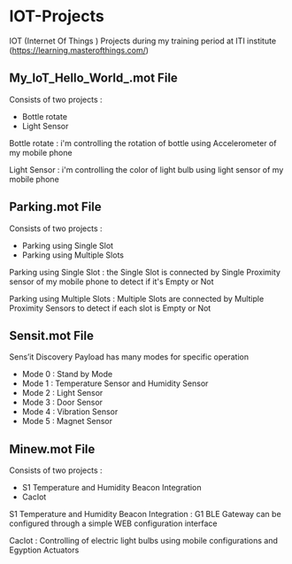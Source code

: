 # IOT-Projects
IOT (Internet Of Things ) Projects during my training period at ITI institute (https://learning.masterofthings.com/)

## My_IoT_Hello_World_.mot File 

Consists of two projects :

*   Bottle rotate
*   Light Sensor

Bottle rotate : i'm controlling the rotation of bottle using Accelerometer of my mobile phone

Light Sensor : i'm controlling the color of light bulb using light sensor of my mobile phone 

## Parking.mot File

Consists of two projects :

*   Parking using Single Slot
*   Parking using Multiple Slots

Parking using Single Slot : the Single Slot is connected by Single Proximity sensor of my mobile phone to detect if it's Empty or Not 

Parking using Multiple Slots : Multiple Slots are connected by Multiple Proximity Sensors to detect if each slot is Empty or Not

## Sensit.mot File

Sens’it Discovery Payload has many modes for specific operation 

*   Mode 0 : Stand by Mode
*   Mode 1 : Temperature Sensor and Humidity Sensor
*   Mode 2 : Light Sensor
*   Mode 3 : Door Sensor
*   Mode 4 : Vibration Sensor
*   Mode 5 : Magnet Sensor

## Minew.mot File
Consists of two projects :

*   S1 Temperature and Humidity Beacon Integration
*   CacIot

S1 Temperature and Humidity Beacon Integration : G1 BLE Gateway can be configured through a simple WEB configuration interface

CacIot : Controlling of electric light bulbs using mobile configurations and Egyption Actuators
